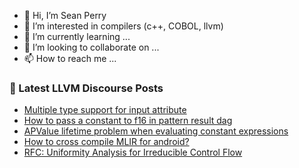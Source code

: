 - 👋 Hi, I’m Sean Perry
- 👀 I’m interested in compilers (c++, COBOL, llvm)
- 🌱 I’m currently learning ...
- 💞️ I’m looking to collaborate on ...
- 📫 How to reach me ...

<!---
s66perry/s66perry is a ✨ special ✨ repository because its `README.md` (this file) appears on your GitHub profile.
You can click the Preview link to take a look at your changes.
--->
### 📕 Latest LLVM Discourse Posts

<!-- DISCOURSE-LLVM:START -->
- [Multiple type support for input attribute](https://discourse.llvm.org/t/multiple-type-support-for-input-attribute/64116#post_6)
- [How to pass a constant to f16 in pattern result dag](https://discourse.llvm.org/t/how-to-pass-a-constant-to-f16-in-pattern-result-dag/64052#post_6)
- [APValue lifetime problem when evaluating constant expressions](https://discourse.llvm.org/t/apvalue-lifetime-problem-when-evaluating-constant-expressions/64002#post_5)
- [How to cross compile MLIR for android?](https://discourse.llvm.org/t/how-to-cross-compile-mlir-for-android/64140#post_1)
- [RFC: Uniformity Analysis for Irreducible Control Flow](https://discourse.llvm.org/t/rfc-uniformity-analysis-for-irreducible-control-flow/64139#post_1)
<!-- DISCOURSE-LLVM:END -->

